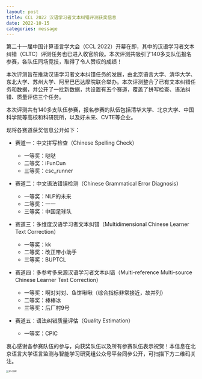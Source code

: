 ```yaml
---
layout: post
title: CCL 2022 汉语学习者文本纠错评测获奖信息
date: 2022-10-15
categories: message
---
```


第二十一届中国计算语言学大会（CCL 2022）开幕在即，其中的汉语学习者文本纠错（CLTC）评测任务也已进入收官阶段。本次评测共吸引了140多支队伍报名参赛，各队伍同场竞技，取得了令人赞叹的成绩！

本次评测旨在推动汉语学习者文本纠错任务的发展，由北京语言大学、清华大学、东北大学、苏州大学、阿里巴巴达摩院联合举办。本次评测整合了已有文本纠错任务和数据，并公开了一批新数据，共设置有五个赛道，覆盖了拼写检查、语法纠错、质量评估三个任务。

本次评测共有140多支队伍参赛，报名参赛的队伍包括清华大学、北京大学、中国科学院等高校和科研院所，以及好未来、CVTE等企业。

现将各赛道获奖信息公开如下：

- 赛道一：中文拼写检查（Chinese Spelling Check）
  - 一等奖：哒哒
  - 二等奖：iFunCun
  - 三等奖：csc_runner

- 赛道二：中文语法错误检测（Chinese Grammatical Error Diagnosis）
  - 一等奖：NLP的未来
  - 二等奖：一一
  - 三等奖：中国足球队

- 赛道三：多维度汉语学习者文本纠错（Multidimensional Chinese Learner Text Correction）
  - 一等奖：kk
  - 二等奖：改正带小助手
  - 三等奖：BUPTCL

- 赛道四：多参考多来源汉语学习者文本纠错（Multi-reference Multi-source Chinese Learner Text Correction）
  - 一等奖：啊对对对、鱼饼啾啾（综合指标非常接近，故并列）
  - 二等奖：棒棒冰
  - 三等奖：后厂村9号

- 赛道五：语法纠错质量评估（Quality Estimation）
  - 一等奖：CPIC

衷心感谢各参赛队伍的参与，向获奖队伍以及所有参赛队伍表示祝贺！本信息在北京语言大学语言监测与智能学习研究组公众号平台同步公开，可扫描下方二维码关注。

<img src="/assets/wechat-pub.png" alt="qr-code" style="zoom:40%;" />

